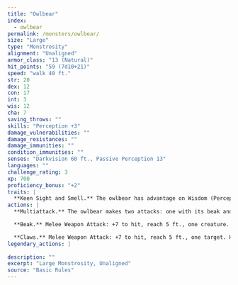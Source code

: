 ```yaml
---
title: "Owlbear"
index:
  - owlbear
permalink: /monsters/owlbear/
size: "Large"
type: "Monstrosity"
alignment: "Unaligned"
armor_class: "13 (Natural)"
hit_points: "59 (7d10+21)"
speed: "walk 40 ft."
str: 20
dex: 12
con: 17
int: 3
wis: 12
cha: 7
saving_throws: ""
skills: "Perception +3"
damage_vulnerabilities: ""
damage_resistances: ""
damage_immunities: ""
condition_immunities: ""
senses: "Darkvision 60 ft., Passive Perception 13"
languages: ""
challenge_rating: 3
xp: 700
proficiency_bonus: "+2"
traits: |
  **Keen Sight and Smell.** The owlbear has advantage on Wisdom (Perception) checks that rely on sight or smell.
actions: |
  **Multiattack.** The owlbear makes two attacks: one with its beak and one with its claws.

  **Beak.** Melee Weapon Attack: +7 to hit, reach 5 ft., one creature. Hit: 10 (1d10 + 5) piercing damage.

  **Claws.** Melee Weapon Attack: +7 to hit, reach 5 ft., one target. Hit: 14 (2d8 + 5) slashing damage.  
legendary_actions: |
  
description: ""
excerpt: "Large Monstrosity, Unaligned"
source: "Basic Rules"
---
```

